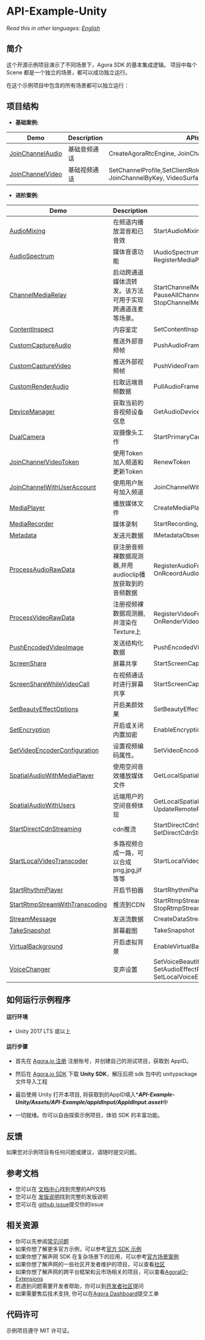 # API-Example-Unity

*Read this in other languages: [English](README.md)*

## 简介

这个开源示例项目演示了不同场景下，Agora SDK 的基本集成逻辑。 项目中每个 Scene 都是一个独立的场景，都可以成功独立运行。

在这个示例项目中包含的所有场景都可以独立运行：

## 项目结构

* **基础案例:**

| Demo                                                         | Description                                        | APIs                                                         |
| ------------------------------------------------------------ | -------------------------------------------------- | ------------------------------------------------------------ |
| [JoinChannelAudio](https://github.com/AgoraIO-Extensions/Agora-Unity-Quickstart/tree/main/API-Example-Unity/Assets/API-Example/Examples/Basic/JoinChannelAudio) | 基础音频通话                      | CreateAgoraRtcEngine, JoinChannelByKey, LeaveChannel                    |
| [JoinChannelVideo](https://github.com/AgoraIO-Extensions/Agora-Unity-Quickstart/tree/main/API-Example-Unity/Assets/API-Example/Examples/Basic/JoinChannelVideo) | 基础视频通话 | SetChannelProfile,SetClientRole,EnableVideo,EnableVideo, JoinChannelByKey, VideoSurface |

* **进阶案例:**

| Demo                                                         | Description                                                  | APIs                                                         |
| ------------------------------------------------------------ | ------------------------------------------------------------ | ------------------------------------------------------------ |
| [AudioMixing](https://github.com/AgoraIO-Extensions/Agora-Unity-Quickstart/tree/main/API-Example-Unity/Assets/API-Example/Examples/Advanced/AudioMixing) | 在频道内播放混音和已音效             | StartAudioMixing, PlayEffect                                 |
| [AudioSpectrum](https://github.com/AgoraIO-Extensions/Agora-Unity-Quickstart/tree/main/API-Example-Unity/Assets/API-Example/Examples/Advanced/AudioSpectrum) | 媒体音谱功能             | IAudioSpectrumObserver, RegisterMediaPlayerAudioSpectrumObserver                                 |
| [ChannelMediaRelay](https://github.com/AgoraIO-Extensions/Agora-Unity-Quickstart/tree/main/API-Example-Unity/Assets/API-Example/Examples/Advanced/ChannelMediaRelay) | 启动跨通道媒体流转发。该方法可用于实现跨通道连麦等场景。            | StartChannelMediaRelay, UpdateChannelMediaRelay, PauseAllChannelMediaRelay, ResumeAllChannelMediaRelay, StopChannelMediaRelay                      |
| [ContentInspect](https://github.com/AgoraIO-Extensions/Agora-Unity-Quickstart/tree/main/API-Example-Unity/Assets/API-Example/Examples/Advanced/ContentInspect) | 内容鉴定 | SetContentInspect |
| [CustomCaptureAudio](https://github.com/AgoraIO-Extensions/Agora-Unity-Quickstart/tree/main/API-Example-Unity/Assets/API-Example/Examples/Advanced/CustomCaptureAudio) | 推送外部音频帧     | PushAudioFrame                                               |
| [CustomCaptureVideo](https://github.com/AgoraIO-Extensions/Agora-Unity-Quickstart/tree/main/API-Example-Unity/Assets/API-Example/Examples/Advanced/CustomCaptureVideo) | 推送外部视频帧     | PushVideoFrame                                               |
| [CustomRenderAudio](https://github.com/AgoraIO-Extensions/Agora-Unity-Quickstart/tree/main/API-Example-Unity/Assets/API-Example/Examples/Advanced/CustomRenderAudio) |  拉取远端音频数据 | PullAudioFrame                                               |
| [DeviceManager](https://github.com/AgoraIO-Extensions/Agora-Unity-Quickstart/tree/main/API-Example-Unity/Assets/API-Example/Examples/Advanced/DeviceManager) | 获取当前的音视频设备信息      | GetAudioDeviceManager, GetVideoDeviceManager |
| [DualCamera](https://github.com/AgoraIO-Extensions/Agora-Unity-Quickstart/tree/main/API-Example-Unity/Assets/API-Example/Examples/Advanced/DualCamera) | 双摄像头工作  | StartPrimaryCameraCapture, StartSecondaryCameraCapture |
| [JoinChannelVideoToken](https://github.com/AgoraIO-Extensions/Agora-Unity-Quickstart/tree/main/API-Example-Unity/Assets/API-Example/Examples/Advanced/JoinChannelVideoToken) | 使用Token加入频道和更新Token                    | RenewToken                                                   |
| [JoinChannelWithUserAccount](https://github.com/AgoraIO-Extensions/Agora-Unity-Quickstart/tree/main/API-Example-Unity/Assets/API-Example/Examples/Advanced/JoinChannelWithUserAccount) | 使用用户账号加入频道                  | JoinChannelWithUserAccount,   GetUserInfoByUserAccount                                                 |
| [MediaPlayer](https://github.com/AgoraIO-Extensions/Agora-Unity-Quickstart/tree/main/API-Example-Unity/Assets/API-Example/Examples/Advanced/MediaPlayer) | 播放媒体文件                  | CreateMediaPlayer,  Play, Stop                                               |
| [MediaRecorder](https://github.com/AgoraIO-Extensions/Agora-Unity-Quickstart/tree/main/API-Example-Unity/Assets/API-Example/Examples/Advanced/MediaRecorder) | 媒体录制                  | StartRecording,  StopRecording,                                                |
| [Metadata](https://github.com/AgoraIO-Extensions/Agora-Unity-Quickstart/tree/main/API-Example-Unity/Assets/API-Example/Examples/Advanced/Metadata) | 发送元数据                  | IMetadataObserver                                                |
| [ProcessAudioRawData](https://github.com/AgoraIO-Extensions/Agora-Unity-Quickstart/tree/main/API-Example-Unity/Assets/API-Example/Examples/Advanced/ProcessAudioRawData) | 获注册音频裸数据观测器,并用audioclip播放获取到的音频数据                       | RegisterAudioFrameObserver, OnPlaybackAudioFrame, OnRceordAudioFrame |
| [ProcessVideoRawData](https://github.com/AgoraIO-Extensions/Agora-Unity-Quickstart/tree/main/API-Example-Unity/Assets/API-Example/Examples/Advanced/ProcessVideoRawData) | 注册视频裸数据观测器,并渲染在Texture上                       | RegisterVideoFrameObserver, OnCaptureVideoFrame, OnRenderVideoFrame |
| [PushEncodedVideoImage](https://github.com/AgoraIO-Extensions/Agora-Unity-Quickstart/tree/main/API-Example-Unity/Assets/API-Example/Examples/Advanced/PushEncodedVideoImage) | 发送结构化数据 | PushEncodedVideoImage |
| [ScreenShare](https://github.com/AgoraIO-Extensions/Agora-Unity-Quickstart/tree/main/API-Example-Unity/Assets/API-Example/Examples/Advanced/ScreenShare) | 屏幕共享            | StartScreenCaptureByWindowId, StartScreenCaptureByDisplayId                       |
| [ScreenShareWhileVideoCall](https://github.com/AgoraIO-Extensions/Agora-Unity-Quickstart/tree/main/API-Example-Unity/Assets/API-Example/Examples/Advanced/ScreenShareWhileVideoCall) | 在视频通话时进行屏幕共享            | StartScreenCaptureByWindowId, StartScreenCaptureByDisplayId                       |
| [SetBeautyEffectOptions](https://github.com/AgoraIO-Extensions/Agora-Unity-Quickstart/tree/main/API-Example-Unity/Assets/API-Example/Examples/Advanced/SetBeautyEffectOptions) | 开启美颜效果            | SetBeautyEffectOptions                   |
| [SetEncryption](https://github.com/AgoraIO-Extensions/Agora-Unity-Quickstart/tree/main/API-Example-Unity/Assets/API-Example/Examples/Advanced/SetEncryption) | 开启或关闭内置加密                                | EnableEncryption                                             |
| [SetVideoEncoderConfiguration](https://github.com/AgoraIO-Extensions/Agora-Unity-Quickstart/tree/main/API-Example-Unity/Assets/API-Example/Examples/Advanced/SetVideoEncoderConfiguration) | 设置视频编码属性。           | SetVideoEncoderConfiguration                                 |
| [SpatialAudioWithMediaPlayer](https://github.com/AgoraIO-Extensions/Agora-Unity-Quickstart/tree/main/API-Example-Unity/Assets/API-Example/Examples/Advanced/SpatialAudioWithMediaPlayer) | 使用空间音效播放媒体文件        | GetLocalSpatialAudioEngine, UpdateRemotePositionEx                                 |
| [SpatialAudioWithUsers](https://github.com/AgoraIO-Extensions/Agora-Unity-Quickstart/tree/main/API-Example-Unity/Assets/API-Example/Examples/Advanced/SpatialAudioWithUsers) | 远端用户的空间音频体现 | GetLocalSpatialAudioEngine, UpdateSelfPosition, UpdateRemotePosition           |
| [StartDirectCdnStreaming](https://github.com/AgoraIO-Extensions/Agora-Unity-Quickstart/tree/main/API-Example-Unity/Assets/API-Example/Examples/Advanced/StartDirectCdnStreaming) | cdn推流        | StartDirectCdnStreaming, SetDirectCdnStreamingVideoConfiguration, StopDirectCdnStreaming                               |
| [StartLocalVideoTranscoder](https://github.com/AgoraIO-Extensions/Agora-Unity-Quickstart/tree/main/API-Example-Unity/Assets/API-Example/Examples/Advanced/StartLocalVideoTranscoder) | 多路视频合成一路，可以合成png,jpg,jif等等         | StartLocalVideoTranscoder                        |
| [StartRhythmPlayer](https://github.com/AgoraIO-Extensions/Agora-Unity-Quickstart/tree/main/API-Example-Unity/Assets/API-Example/Examples/Advanced/StartRhythmPlayer) | 开启节拍器        | StartRhythmPlayer                        |
| [StartRtmpStreamWithTranscoding](https://github.com/AgoraIO-Extensions/Agora-Unity-Quickstart/tree/main/API-Example-Unity/Assets/API-Example/Examples/Advanced/StartRtmpStreamWithTranscoding) | 推流到CDN        | StartRtmpStreamWithTranscoding, UpdateRtmpTranscoding, StopRtmpStream                        |
| [StreamMessage](https://github.com/AgoraIO-Extensions/Agora-Unity-Quickstart/tree/main/API-Example-Unity/Assets/API-Example/Examples/Advanced/StreamMessage) | 发送流数据        | CreateDataStream, SendStreamMessage                        |
| [TakeSnapshot](https://github.com/AgoraIO-Extensions/Agora-Unity-Quickstart/tree/main/API-Example-Unity/Assets/API-Example/Examples/Advanced/TakeSnapshot) | 屏幕截图      | TakeSnapshot                        |
| [VirtualBackground](https://github.com/AgoraIO-Extensions/Agora-Unity-Quickstart/tree/main/API-Example-Unity/Assets/API-Example/Examples/Advanced/VirtualBackground) | 开启虚拟背景   | EnableVirtualBackground                 |
| [VoiceChanger](https://github.com/AgoraIO-Extensions/Agora-Unity-Quickstart/tree/main/API-Example-Unity/Assets/API-Example/Examples/Advanced/VoiceChanger) | 变声设置   | SetVoiceBeautifierPreset, SetAudioEffectPreset,SetVoiceConversionPreset,SetLocalVoicePitch, SetLocalVoiceEqualization,   SetLocalVoiceReverb                  |



## 如何运行示例程序

#### 运行环境

* Unity 2017 LTS 或以上

#### 运行步骤

* 首先在 [Agora.io 注册](https://dashboard.agora.io/cn/signup/) 注册账号，并创建自己的测试项目，获取到 AppID。

* 然后在 [Agora.io SDK](https://docs.agora.io/cn/Agora%20Platform/downloads) 下载 **Unity SDK**，解压后把 sdk 包中的 unitypackage文件导入工程

* 最后使用 Unity 打开本项目, 将获取到的AppID填入******API-Example-Unity/Assets/API-Example/appIdInput/AppIdInput.asset*****中

* 一切就绪。你可以自由探索示例项目，体验 SDK 的丰富功能。



## 反馈

如果您对示例项目有任何问题或建议，请随时提交问题。

## 参考文档

- 您可以在 [文档中心](https://docs.agora.io/cn/All/API%20Reference/unity_ng/API/rtc_api_overview_ng.html)找到完整的API文档
- 您可以在 [发版说明](https://docs.agora.io/cn/video-call-4.x/release_unity_ng?platform=Unity)找到完整的发版说明
- 您可以在 [github issue](https://github.com/AgoraIO-Extensions/Agora-Unity-Quickstart/issues)提交你的issue

## 相关资源

- 你可以先参阅[常见问题](https://docs.agora.io/cn/faq)
- 如果你想了解更多官方示例，可以参考[官方 SDK 示例](https://github.com/AgoraIO)
- 如果你想了解声网 SDK 在复杂场景下的应用，可以参考[官方场景案例](https://github.com/AgoraIO-usecase)
- 如果你想了解声网的一些社区开发者维护的项目，可以查看[社区](https://github.com/AgoraIO-Community)
- 如果你想了解声网的跨平台框架和云市场相关的项目，可以查看[AgoraIO-Extensions](https://github.com/AgoraIO-Extensions)
- 若遇到问题需要开发者帮助，你可以到[开发者社区](https://rtcdeveloper.com/)提问
- 如果需要售后技术支持, 你可以在[Agora Dashboard](https://dashboard.agora.io/)提交工单

## 代码许可

示例项目遵守 MIT 许可证。
